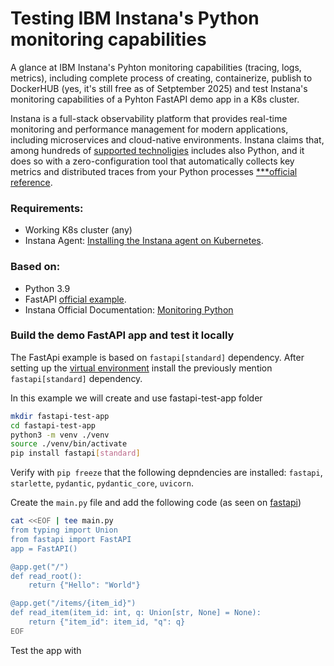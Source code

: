 # Testing IBM Instana's Python monitoring capabilities

A glance at IBM Instana's Pyhton monitoring capabilities (tracing, logs, metrics), including complete process of creating, containerize, publish to DockerHUB (yes, it's still free as of Setptember 2025) and test Instana's monitoring capabilities of a Pyhton FastAPI demo app in a K8s cluster.

Instana is a full-stack observability platform that provides real-time monitoring and performance management for modern applications, including microservices and cloud-native environments. 
Instana claims that, among hundreds of [supported technoligies](https://www.ibm.com/docs/en/instana-observability/latest?topic=configuring-monitoring-supported-technologies) includes also Python, and it does so with a zero-configuration tool that automatically collects key metrics and distributed traces from your Python processes [***official reference](https://www.ibm.com/docs/en/instana-observability/latest?topic=technologies-monitoring-python#usage).


### Requirements:
- Working K8s cluster (any)
- Instana Agent: [Installing the Instana agent on Kubernetes](https://www.ibm.com/docs/en/instana-observability/latest?topic=agents-installing-kubernetes).

### Based on: 
- Python 3.9
- FastAPI [official example](https://fastapi.tiangolo.com/#example).
- Instana Official Documentation: [Monitoring Python](https://www.ibm.com/docs/en/instana-observability/latest?topic=technologies-monitoring-python)

### Build the demo FastAPI app and test it locally

The FastApi example is based on `fastapi[standard]` dependency. 
After setting up the [virtual environment](https://fastapi.tiangolo.com/virtual-environments/) install the previously mention `fastapi[standard]` dependency.

In this example we will create and use fastapi-test-app folder
```sh
mkdir fastapi-test-app
cd fastapi-test-app
python3 -m venv ./venv
source ./venv/bin/activate
pip install fastapi[standard]
```

Verify with `pip freeze` that the following depndencies are installed: `fastapi`, `starlette`, `pydantic`, `pydantic_core`, `uvicorn`.

Create the `main.py` file and add the following code (as seen on [fastapi](https://fastapi.tiangolo.com/#create-it))
```sh
cat <<EOF | tee main.py
from typing import Union
from fastapi import FastAPI
app = FastAPI()

@app.get("/")
def read_root():
    return {"Hello": "World"}

@app.get("/items/{item_id}")
def read_item(item_id: int, q: Union[str, None] = None):
    return {"item_id": item_id, "q": q}
EOF
```

Test the app with 

